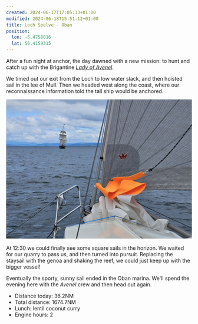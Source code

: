 ```yaml
---
created: 2024-06-17T17:05:33+01:00
modified: 2024-06-18T15:51:12+01:00
title: Loch Spelve - Oban
position:
  lon: -5.4758016
  lat: 56.4159315
---
```


After a fun night at anchor, the day dawned with a new mission: to hunt and catch up with the Brigantine [_Lady of Avenel_](https://www.ladyofavenel.com/).

We timed out our exit from the Loch to low water slack, and then hoisted sail in the lee of Mull. Then we headed west along the coast, where our reconnaissance information told the tall ship would be anchored.

![Image](../2024/eaf5f18c00d3ec6d8227481edc8526ae.jpg) 

At 12:30 we could finally see some square sails in the horizon. We waited for our quarry to pass us, and then turned into pursuit. Replacing the staysail with the genoa and shaking the reef, we could just keep up with the bigger vessel!

Eventually the sporty, sunny sail ended in the Oban marina. We'll spend the evening here with the _Avenel_ crew and then head out again.

* Distance today: 36.2NM
* Total distance: 1674.7NM
* Lunch: lentil coconut curry
* Engine hours: 2
